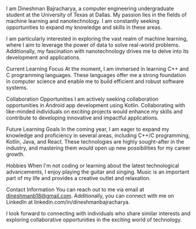 
I am Dineshman Bajracharya, a computer engineering undergraduate student at the University of Texas at Dallas. My passion lies in the fields of machine learning and nanotechnology. I am constantly seeking opportunities to expand my knowledge and skills in these areas.

I am particularly interested in exploring the vast realm of machine learning, where I aim to leverage the power of data to solve real-world problems. Additionally, my fascination with nanotechnology drives me to delve into its development and applications.

Current Learning Focus
At the moment, I am immersed in learning C++ and C programming languages. These languages offer me a strong foundation in computer science and enable me to build efficient and robust software systems.

Collaboration Opportunities
I am actively seeking collaboration opportunities in Android app development using Kotlin. Collaborating with like-minded individuals on exciting projects would enhance my skills and contribute to developing innovative and impactful applications.

Future Learning Goals
In the coming year, I am eager to expand my knowledge and proficiency in several areas, including C++/C programming, Kotlin, Java, and React. These technologies are highly sought-after in the industry, and mastering them would open up new possibilities for my career growth.

Hobbies
When I'm not coding or learning about the latest technological advancements, I enjoy playing the guitar and singing. Music is an important part of my life and provides a creative outlet and relaxation.

Contact Information
You can reach out to me via email at dineshmanb18@gmail.com. Additionally, you can connect with me on LinkedIn at linkedin.com/in/dineshmanbajracharya.

I look forward to connecting with individuals who share similar interests and exploring collaborative opportunities in the exciting world of technology.
